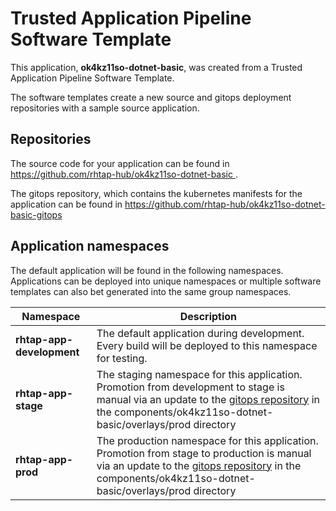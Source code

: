# Trusted Application Pipeline Software Template

This application, **ok4kz11so-dotnet-basic**, was created from a Trusted Application Pipeline Software Template.

The software templates create a new source and gitops deployment repositories with a sample source application. 

## Repositories

The source code for your application can be found in [https://github.com/rhtap-hub/ok4kz11so-dotnet-basic ](https://github.com/rhtap-hub/ok4kz11so-dotnet-basic ).
 
The gitops repository, which contains the kubernetes manifests for the application can be found in 
[https://github.com/rhtap-hub/ok4kz11so-dotnet-basic-gitops ](https://github.com/rhtap-hub/ok4kz11so-dotnet-basic-gitops ) 

## Application namespaces 

The default application will be found in the following namespaces. Applications can be deployed into unique namespaces or multiple software templates can also bet generated into the same group namespaces.  

|  Namespace   |  Description   |  
| -------- | -------- |   
| **rhtap-app-development** | The default application during development. Every build will be deployed to this namespace for testing. | 
| **rhtap-app-stage** | The staging namespace for this application. Promotion from development to stage is manual via an update to the [gitops repository](https://github.com/rhtap-hub/ok4kz11so-dotnet-basic-gitops ) in the components/ok4kz11so-dotnet-basic/overlays/prod directory |  
| **rhtap-app-prod** | The production namespace for this application. Promotion from stage to production is manual via an update to the [gitops repository](https://github.com/rhtap-hub/ok4kz11so-dotnet-basic-gitops ) in the components/ok4kz11so-dotnet-basic/overlays/prod directory | 